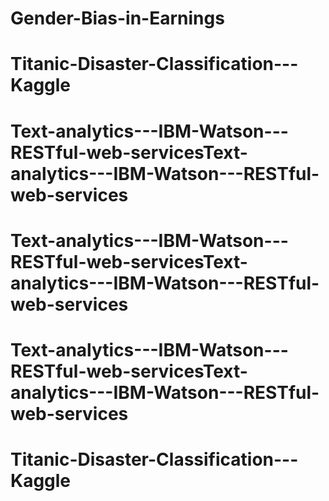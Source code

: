 # Gender-Bias-in-Earnings
# Titanic-Disaster-Classification---Kaggle
# Text-analytics---IBM-Watson---RESTful-web-servicesText-analytics---IBM-Watson---RESTful-web-services
# Text-analytics---IBM-Watson---RESTful-web-servicesText-analytics---IBM-Watson---RESTful-web-services
# Text-analytics---IBM-Watson---RESTful-web-servicesText-analytics---IBM-Watson---RESTful-web-services
# Titanic-Disaster-Classification---Kaggle
